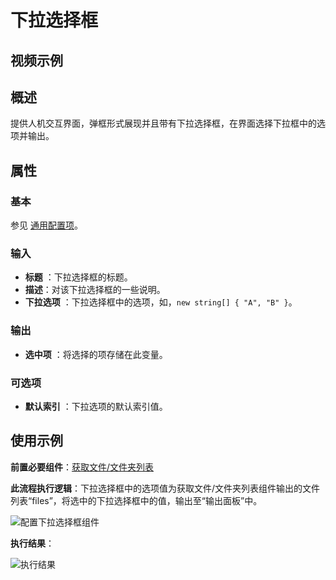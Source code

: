 # 下拉选择框

## 视频示例

## 概述

提供人机交互界面，弹框形式展现并且带有下拉选择框，在界面选择下拉框中的选项并输出。

## 属性

### 基本

参见 [通用配置项](../Appendix/CommonConfigurationItems.md)。

### 输入

- **标题** ：下拉选择框的标题。
- **描述**：对该下拉选择框的一些说明。
- **下拉选项** ：下拉选择框中的选项，如，`new string[] { "A", "B" }`。

### 输出

- **选中项** ：将选择的项存储在此变量。

### 可选项

- **默认索引** ：下拉选项的默认索引值。

## 使用示例

**前置必要组件**：[获取文件/文件夹列表](../System/File/GetFileOrFolderList.md)

**此流程执行逻辑**：下拉选择框中的选项值为获取文件/文件夹列表组件输出的文件列表“files”，将选中的下拉选择框中的值，输出至“输出面板”中。

![配置下拉选择框组件](https://docimages.blob.core.chinacloudapi.cn/images/Activities/dropDown-2.png)

**执行结果**：

![执行结果](https://docimages.blob.core.chinacloudapi.cn/images/Activities/dropDown-4.png)
